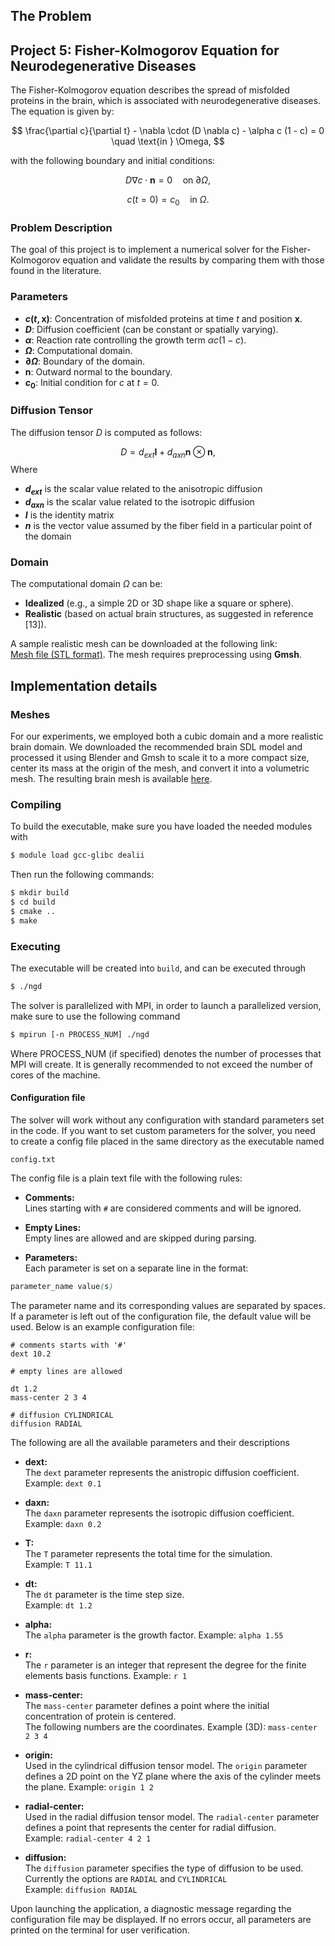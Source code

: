 ## The Problem

## Project 5: Fisher-Kolmogorov Equation for Neurodegenerative Diseases

The Fisher-Kolmogorov equation describes the spread of misfolded proteins in the brain, which is associated with neurodegenerative diseases. The equation is given by:

$$
\frac{\partial c}{\partial t} - \nabla \cdot (D \nabla c) - \alpha c (1 - c) = 0 \quad \text{in } \Omega,
$$

with the following boundary and initial conditions:

$$
D \nabla c \cdot \mathbf{n} = 0 \quad \text{on } \partial \Omega,
$$

$$
c(t=0) = c_0 \quad \text{in } \Omega.
$$

### Problem Description
The goal of this project is to implement a numerical solver for the Fisher-Kolmogorov equation and validate the results by comparing them with those found in the literature.

### Parameters
- **$c(t, \mathbf{x})$**: Concentration of misfolded proteins at time $t$ and position $\mathbf{x}$.
- **$D$**: Diffusion coefficient (can be constant or spatially varying).
- **$\alpha$**: Reaction rate controlling the growth term $\alpha c (1 - c)$.
- **$\Omega$**: Computational domain.
- **$\partial \Omega$**: Boundary of the domain.
- **$\mathbf{n}$**: Outward normal to the boundary.
- **$c_0$**: Initial condition for $c$ at $t = 0$.

### Diffusion Tensor
The diffusion tensor $D$ is computed as follows:

$$
D = d_{ext} \mathbf{I} + d_{axn} \mathbf{n} \otimes \mathbf{n},
$$
Where
- **$d_{ext}$** is the scalar value related to the anisotropic diffusion
- **$d_{axn}$** is the scalar value related to the isotropic diffusion
- **$I$** is the identity matrix
- **$n$** is the vector value assumed by the fiber field in a particular point of the domain 

### Domain
The computational domain $\Omega$ can be:
- **Idealized** (e.g., a simple 2D or 3D shape like a square or sphere).
- **Realistic** (based on actual brain structures, as suggested in reference [13]).

A sample realistic mesh can be downloaded at the following link:  
[Mesh file (STL format)](https://polimi365-my.sharepoint.com/:u:/g/personal/10461512_polimi_it/EY9ZQp27JArvbXLRPljhNCB-wJ5tPZLlCf0_409EYbtg?e=ClaIRH). The mesh requires preprocessing using **Gmsh**.

## Implementation details
### Meshes
For our experiments, we employed both a cubic domain and a more realistic brain domain. We downloaded the recommended brain SDL model and processed it using Blender and Gmsh to scale it to a more compact size, center its mass at the origin of the mesh, and convert it into a volumetric mesh.
The resulting brain mesh is available [here](https://drive.google.com/drive/folders/1TTNpxtxJowC4FB890qo1zXkJ7gQu1PMJ?usp=sharing).


### Compiling
To build the executable, make sure you have loaded the needed modules with
```bash
$ module load gcc-glibc dealii
```
Then run the following commands:
```bash
$ mkdir build
$ cd build
$ cmake ..
$ make
```
### Executing
The executable will be created into `build`, and can be executed through
```bash
$ ./ngd
```
The solver is parallelized with MPI, in order to launch a parallelized version, make sure to use the following command
```bash
$ mpirun [-n PROCESS_NUM] ./ngd
```
Where PROCESS_NUM  (if specified) denotes the number of processes that MPI will create. It is generally recommended to not exceed the number of cores of the machine. 

#### Configuration file
The solver will work without any configuration with standard parameters set in the code. If you want to set custom parameters for the solver, you need to create a config file placed in the same directory as the executable named
```
config.txt
```
The config file is a plain text file with the following rules:
- **Comments:**  
  Lines starting with `#` are considered comments and will be ignored.

- **Empty Lines:**  
  Empty lines are allowed and are skipped during parsing.

- **Parameters:**  
  Each parameter is set on a separate line in the format:
```scss
parameter_name value(s)
```
The parameter name and its corresponding values are separated by spaces.
If a parameter is left out of the configuration file, the default value will be used.
Below is an example configuration file:

```plaintext
# comments starts with '#'
dext 10.2

# empty lines are allowed

dt 1.2
mass-center 2 3 4

# diffusion CYLINDRICAL
diffusion RADIAL
```

The following are all the available parameters and their descriptions

- **dext:**  
  The `dext` parameter represents the anistropic diffusion coefficient.  
  Example: `dext 0.1`

- **daxn:**  
  The `daxn` parameter represents the isotropic diffusion coefficient.  
  Example: `daxn 0.2`

- **T:**  
  The `T` parameter represents the total time for the simulation.  
  Example: `T 11.1`

- **dt:**  
  The `dt` parameter is the time step size.  
  Example: `dt 1.2`

- **alpha:**  
  The `alpha` parameter is the growth factor.
  Example: `alpha 1.55`

- **r:**  
  The `r` parameter is an integer that represent the degree for the finite elements basis functions. 
  Example: `r 1`

- **mass-center:**  
  The `mass-center` parameter defines a point where the initial concentration of protein is centered.  
  The following numbers are the coordinates. 
  Example (3D): `mass-center 2 3 4`

- **origin:**  
  Used in the cylindrical diffusion tensor model. The `origin` parameter defines a 2D point on the YZ plane where the axis of the cylinder meets the plane. 
  Example: `origin 1 2`

- **radial-center:**  
  Used in the radial diffusion tensor model. The `radial-center` parameter defines a point that represents the center for radial diffusion.  
  Example: `radial-center 4 2 1`

- **diffusion:**  
  The `diffusion` parameter specifies the type of diffusion to be used. Currently the options are `RADIAL` and `CYLINDRICAL`  
  Example: `diffusion RADIAL`

Upon launching the application, a diagnostic message regarding the configuration file may be displayed. If no errors occur, all parameters are printed on the terminal for user verification.